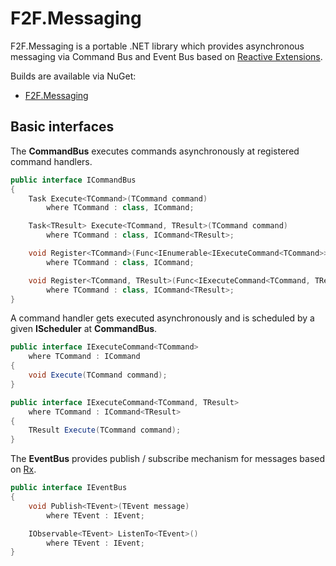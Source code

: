 # F2F.Messaging

F2F.Messaging is a portable .NET library which provides asynchronous messaging via Command Bus and Event Bus based on [Reactive Extensions](https://rx.codeplex.com/).

Builds are available via NuGet:
- [F2F.Messaging](http://www.nuget.org/packages/F2F.Messaging/)

## Basic interfaces ##

The **CommandBus** executes commands asynchronously at registered command handlers.

```csharp
public interface ICommandBus
{
	Task Execute<TCommand>(TCommand command)
		where TCommand : class, ICommand;

	Task<TResult> Execute<TCommand, TResult>(TCommand command)
		where TCommand : class, ICommand<TResult>;

	void Register<TCommand>(Func<IEnumerable<IExecuteCommand<TCommand>>> resolveHandlers)
		where TCommand : class, ICommand;

	void Register<TCommand, TResult>(Func<IExecuteCommand<TCommand, TResult>> resolveHandler)
		where TCommand : class, ICommand<TResult>;
}
```

A command handler gets executed asynchronously and is scheduled by a given **IScheduler** at **CommandBus**.

```csharp
public interface IExecuteCommand<TCommand>
	where TCommand : ICommand
{
	void Execute(TCommand command);
}

public interface IExecuteCommand<TCommand, TResult>
	where TCommand : ICommand<TResult>
{
	TResult Execute(TCommand command);
}
```

The **EventBus** provides publish / subscribe mechanism for messages based on [Rx](https://rx.codeplex.com/).

```csharp
public interface IEventBus
{
	void Publish<TEvent>(TEvent message)
		where TEvent : IEvent;

	IObservable<TEvent> ListenTo<TEvent>()
		where TEvent : IEvent;
}
```
